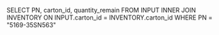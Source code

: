 SELECT PN, carton_id, quantity_remain FROM INPUT INNER JOIN INVENTORY ON INPUT.carton_id = INVENTORY.carton_id WHERE PN = "5169-35SN563"
